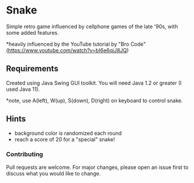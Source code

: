 # Snake

Simple retro game influenced by cellphone games of the late '90s, with some added features.

*heavily influenced by the YouTube tutorial by "Bro Code" (https://www.youtube.com/watch?v=bI6e6qjJ8JQ)

## Requirements

Created using Java Swing GUI toolkit.  You will need Java 1.2 or greater (I used Java 11).

*note, use A(left), W(up), S(down), D(right) on keyboard to control snake.

## Hints
- background color is randomized each round
- reach a score of 20 for a "special" snake!

### Contributing
Pull requests are welcome. For major changes, please open an issue first to discuss what you would like to change.

